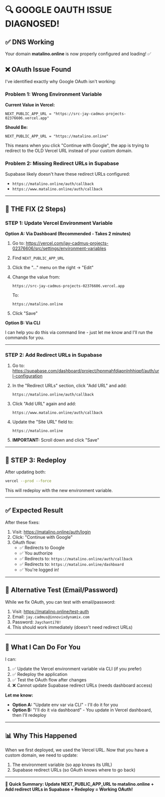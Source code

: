 # 🔍 GOOGLE OAUTH ISSUE DIAGNOSED!

## ✅ **DNS Working**
Your domain **matalino.online** is now properly configured and loading! ✅

## ❌ **OAuth Issue Found**

I've identified exactly why Google OAuth isn't working:

### **Problem 1: Wrong Environment Variable**

**Current Value in Vercel:**
```
NEXT_PUBLIC_APP_URL = "https://src-jay-cadmus-projects-02376606.vercel.app"
```

**Should Be:**
```
NEXT_PUBLIC_APP_URL = "https://matalino.online"
```

This means when you click "Continue with Google", the app is trying to redirect to the OLD Vercel URL instead of your custom domain.

### **Problem 2: Missing Redirect URLs in Supabase**

Supabase likely doesn't have these redirect URLs configured:
- `https://matalino.online/auth/callback`
- `https://www.matalino.online/auth/callback`

---

## 🔧 **THE FIX (2 Steps)**

### **STEP 1: Update Vercel Environment Variable**

**Option A: Via Dashboard (Recommended - Takes 2 minutes)**

1. Go to: https://vercel.com/jay-cadmus-projects-02376606/src/settings/environment-variables

2. Find `NEXT_PUBLIC_APP_URL`

3. Click the "..." menu on the right → "Edit"

4. Change the value from:
   ```
   https://src-jay-cadmus-projects-02376606.vercel.app
   ```
   
   To:
   ```
   https://matalino.online
   ```

5. Click "Save"

**Option B: Via CLI**

I can help you do this via command line - just let me know and I'll run the commands for you.

---

### **STEP 2: Add Redirect URLs in Supabase**

1. Go to: https://supabase.com/dashboard/project/hpnmahfdjapnlnhhiqpf/auth/url-configuration

2. In the "Redirect URLs" section, click "Add URL" and add:
   ```
   https://matalino.online/auth/callback
   ```

3. Click "Add URL" again and add:
   ```
   https://www.matalino.online/auth/callback
   ```

4. Update the "Site URL" field to:
   ```
   https://matalino.online
   ```

5. **IMPORTANT:** Scroll down and click "Save"

---

## 🚀 **STEP 3: Redeploy**

After updating both:

```bash
vercel --prod --force
```

This will redeploy with the new environment variable.

---

## ✅ **Expected Result**

After these fixes:

1. Visit: https://matalino.online/auth/login
2. Click: "Continue with Google"
3. OAuth flow:
   - ✅ Redirects to Google
   - ✅ You authorize
   - ✅ Redirects to: `https://matalino.online/auth/callback`
   - ✅ Redirects to: `https://matalino.online/dashboard`
   - ✅ You're logged in!

---

## 🧪 **Alternative Test (Email/Password)**

While we fix OAuth, you can test with email/password:

1. Visit: https://matalino.online/test-auth
2. Email: `jay.cadmus@innovixdynamix.com`
3. Password: `Jaychanti78!`
4. This should work immediately (doesn't need redirect URLs)

---

## 🎯 **What I Can Do For You**

I can:
1. ✅ Update the Vercel environment variable via CLI (if you prefer)
2. ✅ Redeploy the application
3. ✅ Test the OAuth flow after changes
4. ❌ Cannot update Supabase redirect URLs (needs dashboard access)

**Let me know:**
- **Option A:** "Update env var via CLI" - I'll do it for you
- **Option B:** "I'll do it via dashboard" - You update in Vercel dashboard, then I'll redeploy

---

## 📊 **Why This Happened**

When we first deployed, we used the Vercel URL. Now that you have a custom domain, we need to update:
1. The environment variable (so app knows its URL)
2. Supabase redirect URLs (so OAuth knows where to go back)

---

**🎯 Quick Summary: Update NEXT_PUBLIC_APP_URL to matalino.online + Add redirect URLs in Supabase + Redeploy = Working OAuth!**
